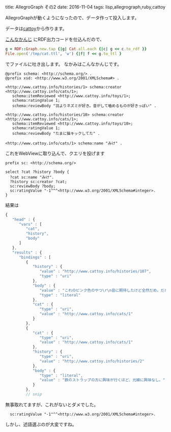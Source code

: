 title: AllegroGraph その2
date: 2016-11-04
tags: lisp,allegrograph,ruby,cattoy

AllegroGraphが動くようになったので、データ作って投入します。

データは[cattoy](https://www.cattoy.info)から作ります。

[こんなかんじ](https://github.com/holrock/cattoy/commit/202415749077a2820bff11d3544af3fc03453b65)
にRDF出力コードを仕込んだので、

```ruby
g = RDF::Graph.new.tap {|g| Cat.all.each {|c| g << c.to_rdf }}
File.open('/tmp/cat.ttl', 'w') {|f| f << g.to_ttl }
```
でファイルに吐き出します。
なかみはこんなかんじです。

```
@prefix schema: <http://schema.org/> .
@prefix xsd: <http://www.w3.org/2001/XMLSchema#> .

<http://www.cattoy.info/histories/1> schema:creator <http://www.cattoy.info/cats/1>;
   schema:itemReviewed <http://www.cattoy.info/toys/1>;
   schema:ratingValue 1;
   schema:reviewBody "羽よりネズミが好き。音がして嚙めるものが好きっぽい" .

<http://www.cattoy.info/histories/10> schema:creator <http://www.cattoy.info/cats/1>;
   schema:itemReviewed <http://www.cattoy.info/toys/10>;
   schema:ratingValue 1;
   schema:reviewBody "たまに猫キックしてた" .

<http://www.cattoy.info/cats/1> schema:name "みけ" .
```

これをWebViewに取り込んで、クエリを投げます

```
prefix sc: <http://schema.org/>

select ?cat ?history ?body {
  ?cat sc:name "みけ".
  ?history sc:creator ?cat;
  sc:reviewBody ?body;
  sc:ratingValue "-1"^^<http://www.w3.org/2001/XMLSchema#integer>.
}
```


結果は


```javascript
{
   "head" : {
      "vars" : [
         "cat",
         "history",
         "body"
      ]
   },
   "results" : {
      "bindings" : [
         {
            "history" : {
               "value" : "http://www.cattoy.info/histories/107",
               "type" : "uri"
            },
            "body" : {
               "value" : "これのピンク色のやつ\r\n音に期待したけど全然だめ。だめ",
               "type" : "literal"
            },
            "cat" : {
               "type" : "uri",
               "value" : "http://www.cattoy.info/cats/1"
            }
         },
         {
            "cat" : {
               "type" : "uri",
               "value" : "http://www.cattoy.info/cats/1"
            },
            "history" : {
               "type" : "uri",
               "value" : "http://www.cattoy.info/histories/2"
            },
            "body" : {
               "type" : "literal",
               "value" : "鉄のストラップの方に興味が行くほど、光線に興味なし。"
            }
         },
         // snip
```

無事取れてますが、これがないとダメでした。

```
  sc:ratingValue "-1"^^<http://www.w3.org/2001/XMLSchema#integer>.
```


しかし、述語選ぶのが大変ですね。
